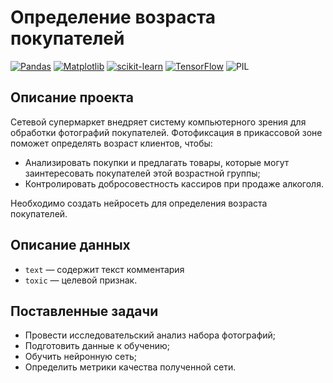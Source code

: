 # Определение возраста покупателей

[![Pandas](https://img.shields.io/badge/Pandas-1.2-blue.svg)](https://pandas.pydata.org/) [![Matplotlib](https://img.shields.io/badge/matplotlib-3.4-white.svg)](https://matplotlib.org/) [![scikit-learn](https://img.shields.io/badge/sklearn-0.24-orange.svg)](https://scikit-learn.org/) [![TensorFlow](https://img.shields.io/badge/TensorFlow-FFA800.svg)](https://www.tensorflow.org/) ![PIL](https://img.shields.io/badge/PIL-gray.svg)

## Описание проекта

Сетевой супермаркет внедряет систему компьютерного зрения для обработки фотографий покупателей. Фотофиксация в прикассовой зоне поможет определять возраст клиентов, чтобы:
- Анализировать покупки и предлагать товары, которые могут заинтересовать покупателей этой возрастной группы;
- Контролировать добросовестность кассиров при продаже алкоголя.

Необходимо создать нейросеть для определения возраста покупателей.

## Описание данных

- `text` — содержит текст комментария
- `toxic` — целевой признак.
    
## Поставленные задачи

- Провести исследовательский анализ набора фотографий;
- Подготовить данные к обучению;
- Обучить нейронную сеть;
- Определить метрики качества полученной сети.
